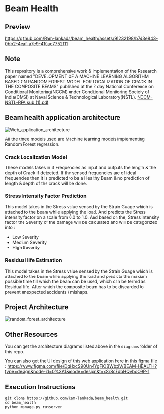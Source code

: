 # Beam Health

## Preview 
https://github.com/Ram-lankada/beam_health/assets/91232198/b7d3e843-0bb2-4eaf-a7e9-410ac7752f11

## Note 
This repository is a comprehensive work & implementation of the Research paper named "DEVELOPMENT OF A MACHINE LEARNING ALGORITHM
BASED ON RANDOM FOREST MODEL FOR LOCALIZATION OF CRACK IN THE COMPOSITE BEAMS" published at the 2 day National Conference on Conditional Monitoring(NCCM) under Conditional Monitoring Society of India(CMSI) at Naval Science & Technological Laboratory(NSTL). 
[NCCM-NSTL-RFA sub (1).pdf](https://github.com/Ram-lankada/beam_health/files/12196483/NCCM-NSTL-RFA.sub.1.pdf)


## Beam health application architecture 
![Web_application_architecture](https://github.com/Ram-lankada/beam_health/assets/91232198/c51413f2-ff19-445e-aab7-7594bff04c59)

All the three models used are Machine learning models implementing Random Forest regression. 

### Crack Localization Model 
These models takes in 3 Frequencies as input and outputs the length & the depth of Crack if detected. 
If the sensed frequencies are of ideal frequencies then it is predicted to ba a Healthy Beam & no prediction of length & depth of the crack will be done.

### Stress Intensity Factor Prediction

This model takes in the Stress value sensed by the Strain Guage which is attached to the beam while applying the load. And predicts the Stress intensity factor on a scale from 0.0 to 1.0. 
And based on the, Stress intensity factor the Severity of the damage will be calculated and will be categorized into : 
- Low Severity
- Medium Severity
- High Severity

### Residual life Estimation

This model takes in the Stress value sensed by the Strain Guage which is attached to the beam while applying the load and predicts the maxium possible time till which the beam can be used, which can be termd as Residual life. After which the composite beam has to be discarded to prevent unexpected accidents / mishaps. 



## Project Architecture 
![random_forest_architecture](https://github.com/Ram-lankada/beam_health/assets/91232198/b900dd84-3142-4caa-84c6-2e95cc4ba02d)

## Other Resources 
You can get the architecture diagrams listed above in the `diagrams` folder of this repo. 

You can also get the UI design of this web application here in this figma file :
https://www.figma.com/file/DqHxcS90Un4YgFiOBWbxiV/BEAM-HEALTH?type=design&node-id=0%3A1&mode=design&t=xSr8cEdbHQvboO9P-1


## Execution Instructions
```
git clone https://github.com/Ram-lankada/beam_health.git
cd beam_health
python manage.py runserver
```

